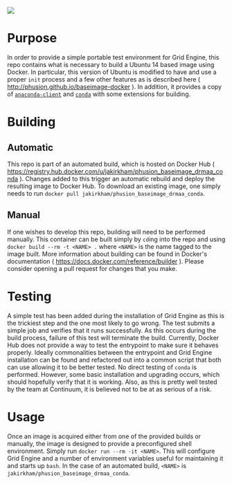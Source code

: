 [![](https://badge.imagelayers.io/jakirkham/phusion_baseimage_drmaa_conda:latest.svg)](https://imagelayers.io/?images=jakirkham/phusion_baseimage_drmaa_conda:latest 'Get your own badge on imagelayers.io')

# Purpose

In order to provide a simple portable test environment for Grid Engine, this repo contains what is necessary to build a Ubuntu 14 based image using Docker. In particular, this version of Ubuntu is modified to have and use a proper `init` process and a few other features as is described here ( <http://phusion.github.io/baseimage-docker> ). In addition, it provides a copy of [`anaconda-client`]( http://docs.anaconda.org/ ) and [`conda`]( http://conda.pydata.org/ ) with some extensions for building.

# Building

## Automatic

This repo is part of an automated build, which is hosted on Docker Hub ( <https://registry.hub.docker.com/u/jakirkham/phusion_baseimage_drmaa_conda> ). Changes added to this trigger an automatic rebuild and deploy the resulting image to Docker Hub. To download an existing image, one simply needs to run `docker pull jakirkham/phusion_baseimage_drmaa_conda`.

## Manual

If one wishes to develop this repo, building will need to be performed manually. This container can be built simply by `cd`ing into the repo and using `docker build --rm -t <NAME> .` where `<NAME>` is the name tagged to the image built. More information about building can be found in Docker's documentation ( <https://docs.docker.com/reference/builder> ). Please consider opening a pull request for changes that you make.

# Testing

A simple test has been added during the installation of Grid Engine as this is the trickiest step and the one most likely to go wrong. The test submits a simple job and verifies that it runs successfully. As this occurs during the build process, failure of this test will terminate the build. Currently, Docker Hub does not provide a way to test the entrypoint to make sure it behaves properly. Ideally commonalities between the entrypoint and Grid Engine installation can be found and refactored out into a common script that both can use allowing it to be better tested. No direct testing of `conda` is performed. However, some basic installation and upgrading occurs, which should hopefully verify that it is working. Also, as this is pretty well tested by the team at Continuum, it is believed not to be at as serious of a risk.

# Usage

Once an image is acquired either from one of the provided builds or manually, the image is designed to provide a preconfigured shell environment. Simply run `docker run --rm -it <NAME>`. This will configure Grid Engine and a number of environment variables useful for maintaining it and starts up `bash`. In the case of an automated build, `<NAME>` is `jakirkham/phusion_baseimage_drmaa_conda`.
